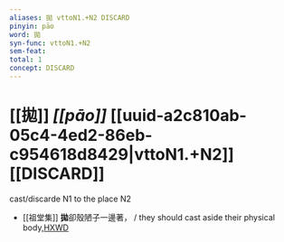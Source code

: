 ```yaml
---
aliases: 拋 vttoN1.+N2 DISCARD
pinyin: pāo
word: 拋
syn-func: vttoN1.+N2
sem-feat: 
total: 1
concept: DISCARD 
---
```

# [[拋]] *[[pāo]]*  [[uuid-a2c810ab-05c4-4ed2-86eb-c954618d8429|vttoN1.+N2]] [[DISCARD]]
cast/discarde N1 to the place N2
 - [[祖堂集]] **拋**卻殼陋子一邊著， / they should cast aside their physical body,[HXWD](https://hxwd.org/textview.html?location=KR6q0002_Yan_003-1126a.25)